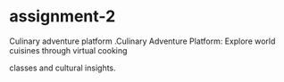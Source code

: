 # assignment-2
Culinary adventure platform .Culinary Adventure Platform: Explore world cuisines through virtual cooking

classes and cultural insights.
